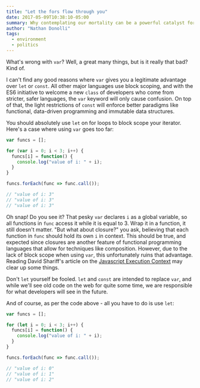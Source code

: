 ```yaml
---
title: "Let the fors flow through you"
date: 2017-05-09T10:38:10-05:00
summary: Why contemplating our mortality can be a powerful catalyst for change
author: "Nathan Donolli"
tags:
  - environment
  - politics
---
```


What's wrong with `var`?  Well, a great many things, but is it really that bad?  Kind of.

I can't find any good reasons where `var` gives you a legitimate advantage over `let` or `const`.  All other major languages use block scoping, and with the ES6 initiative to welcome a new `class` of developers who come from stricter, safer languages, the `var` keyword will only cause confusion.  On top of that, the light restrictions of `const` will enforce better paradigms like functional, data-driven programming and immutable data structures.

You should absolutely use `let` on for loops to block scope your iterator.  Here's a case where using `var` goes too far:

```javascript
var funcs = [];

for (var i = 0; i < 3; i++) {
  funcs[i] = function() {
    console.log("value of i: " + i);
  }
}

funcs.forEach(func => func.call());

// "value of i: 3"
// "value of i: 3"
// "value of i: 3"
```

Oh snap! Do you see it? That pesky `var` declares `i` as a global variable, so all functions in `func` access it while it is equal to 3.  Wrap it in a function, it still doesn't matter.  "But what about closure?" you ask, believing that each function in `func` should hold its own `i` in context.  This should be true, and expected since closures are another feature of functional programming languages that allow for techniques like composition.  However, due to the lack of block scope when using `var`, this unfortunately ruins that advantage. Reading David Shariff's article on the [Javascript Execution Context](http://davidshariff.com/blog/what-is-the-execution-context-in-javascript/) may clear up some things.

Don't `let` yourself be fooled.  `let` and `const` are intended to replace `var`, and while we'll see old code on the web for quite some time, we are responsible for what developers will see in the future.

And of course, as per the code above - all you have to do is use `let`:

```javascript
var funcs = [];

for (let i = 0; i < 3; i++) {
  funcs[i] = function() {
    console.log("value of i: " + i);
  }
}

funcs.forEach(func => func.call());

// "value of i: 0"
// "value of i: 1"
// "value of i: 2"
```
